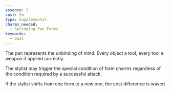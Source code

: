 ```yaml
---
essence: 2
cost: 2m
type: Supplemental
charms_needed:
  - Springing Pan Forms
keywords:
  - Dual
---
```


The pan represents the unbinding of mind. Every object a tool, every tool a weapon if applied correctly.

The stylist may trigger the special condition of form charms regardless of the condition required by a successful attack.

If the stylist shifts from one form to a new one, the cost difference is waved.
